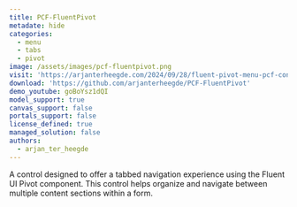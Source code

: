 ```yaml
---
title: PCF-FluentPivot
metadate: hide
categories:
  - menu
  - tabs
  - pivot
image: /assets/images/pcf-fluentpivot.png
visit: 'https://arjanterheegde.com/2024/09/28/fluent-pivot-menu-pcf-control-for-form/'
download: 'https://github.com/arjanterheegde/PCF-FluentPivot'
demo_youtube: goBoYsz1dQI
model_support: true
canvas_support: false
portals_support: false
license_defined: true
managed_solution: false
authors:
  - arjan_ter_heegde
---
```

A control designed to offer a tabbed navigation experience using the Fluent UI Pivot component. This control helps organize and navigate between multiple content sections within a form.
